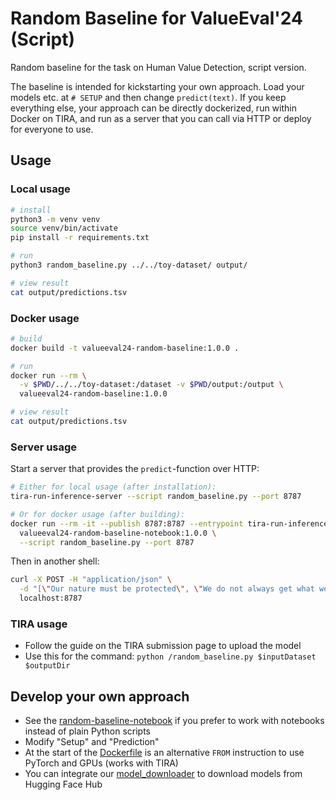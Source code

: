 # Random Baseline for ValueEval'24 (Script)
Random baseline for the task on Human Value Detection, script version.

The baseline is intended for kickstarting your own approach. Load your models
etc. at `# SETUP` and then change `predict(text)`. If you keep everything else,
your approach can be directly dockerized, run within Docker on TIRA, and run as
a server that you can call via HTTP or deploy for everyone to use.

## Usage

### Local usage
```bash
# install
python3 -m venv venv
source venv/bin/activate
pip install -r requirements.txt

# run
python3 random_baseline.py ../../toy-dataset/ output/

# view result
cat output/predictions.tsv
```

### Docker usage
```bash
# build
docker build -t valueeval24-random-baseline:1.0.0 .

# run
docker run --rm \
  -v $PWD/../../toy-dataset:/dataset -v $PWD/output:/output \
  valueeval24-random-baseline:1.0.0

# view result
cat output/predictions.tsv
```

### Server usage
Start a server that provides the `predict`-function over HTTP:
```bash
# Either for local usage (after installation):
tira-run-inference-server --script random_baseline.py --port 8787

# Or for docker usage (after building):
docker run --rm -it --publish 8787:8787 --entrypoint tira-run-inference-server \
  valueeval24-random-baseline-notebook:1.0.0 \
  --script random_baseline.py --port 8787
```
Then in another shell:
```bash
curl -X POST -H "application/json" \
  -d "[\"Our nature must be protected\", \"We do not always get what we want\"]" \
  localhost:8787
```

### TIRA usage
- Follow the guide on the TIRA submission page to upload the model
- Use this for the command: `python /random_baseline.py $inputDataset $outputDir`


## Develop your own approach
- See the [random-baseline-notebook](../random-baseline-notebook/) if you prefer to work with notebooks instead of plain Python scripts
- Modify "Setup" and "Prediction"
- At the start of the [Dockerfile](Dockerfile) is an alternative `FROM` instruction to use PyTorch and GPUs (works with TIRA)
- You can integrate our [model_downloader](../model-downloader/) to download models from Hugging Face Hub

